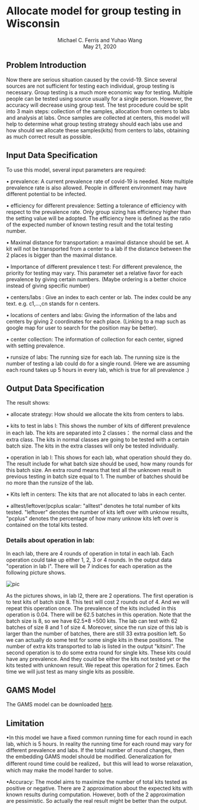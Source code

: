 # Allocate model for group testing in Wisconsin

<center>Michael C. Ferris and Yuhao Wang </center> 

<center> May 21, 2020 </center>

## Problem Introduction

Now there are serious situation caused by the covid-19. Since several sources
are not sufficient for testing each individual, group testing is necessary.
Group testing is a much more economic way for testing. Multiple people
can be tested using source usually for a single person. However, the accuracy
will decrease using group test. The test procedure could be split into 3 main
steps: collection of the samples, allocation from centers to labs and analysis
at labs. Once samples are collected at centers, this model will help to determine
what group testing strategy should each labs use and how should we
allocate these samples(kits) from centers to labs, obtaining as much correct
result as possible.

## Input Data Specification

To use this model, several input parameters are required:

• prevalence: A current prevalence rate of covid-19 is needed. Note multiple
prevalence rate is also allowed. People in different environment
may have different potential to be infected.

• efficiency for different prevalence: Setting a tolerance of efficiency with
respect to the prevalence rate. Only group sizing has efficiency higher
than the setting value will be adopted. The efficiency here is defined
as the ratio of the expected number of known testing result and the
total testing number.

• Maximal distance for transportation: a maximal distance should be
set. A kit will not be transported from a center to a lab if the distance
between the 2 places is bigger than the maximal distance.

• Importance of different prevalence t test: For different prevalence, the
priority for testing may vary. This parameter set a relative favor for
each prevalence by giving certain numbers.
(Maybe ordering is a better choice instead of giving specific number)

• centers/labs : Give an index to each center or lab. The index could be
any text. e.g. c1,...,cn stands for n centers.

• locations of centers and labs: Giving the information of the labs and
centers by giving 2 coordinates for each place.
(Linking to a map such as google map for user to search for the position
may be better).

• center collection: The information of collection for each center, signed
with setting prevalence.

• runsize of labs: The running size for each lab. The running size is the
number of testing a lab could do for a single round.
(Here we are assuming each round takes up 5 hours in every lab, which is true for all prevalence .)

## Output Data Specification

The result shows:

• allocate strategy: How should we allocate the kits from centers to labs.

• kits to test in labs l: This shows the number of kits of different prevalence
in each lab. The kits are separated into 2 classes： the normal class and the extra class. The kits in normal classes are going to be tested with a certain batch size. The kits in the extra classes will only be tested individually.

• operation in lab l: This shows for each lab, what operation should
they do. The result include for what batch size should be used, how
many rounds for this batch size. An extra round means that test all
the unknown result in previous testing in batch size equal to 1. The
number of batches should be no more than the runsize of the lab.

• Kits left in centers: The kits that are not allocated to labs in each
center.

• alltest/leftover/pcplus scalar: "alltest" denotes he total number of kits tested. "leftover" denotes the
number of kits left over with unknow results, "pcplus" denotes the percentage of how many unknow kits left over is contained on the total kits tested.

### Details about operation in lab:

In each lab, there are 4 rounds of operation in total in each lab. Each operation could take up either 1, 2, 3 or 4 rounds. In the output data "operation in lab l". There will be 7 indices for each operation as the following picture shows. 

![pic](https://i.ibb.co/BKXMDZ2/image-20200525162421042.png)

As the pictures shows, in lab l2, there are 2 operations. The first operation is to test kits of batch size 8. This test will cost 2 rounds out of 4. And we will repeat this operation once. The prevalence of the kits included in this operation is 0.04. There will be 62.5 batches in this operation. Note that the batch size is 8, so we have 62.5*8 =500 kits. The lab can test with 62 batches of size 8 and 1 of size 4. Moreover, since the run size of this lab is larger than the number of batches, there are still 33 extra position left. So we can actually do some test for some single kits in these positions. The number of extra kits transported to lab is listed in the output "kitsinl". The second operation is to do some extra round for single kits. These kits could have any prevalence. And they could be either the kits  not tested yet or the kits tested with unknown result. We repeat this operation for 2 times. Each time we will just test as many single kits as possible.



<h2>
    GAMS Model
</h2>

The GAMS model can be downloaded <a href="static_allocate_miro3/allocate_miro3.gms" target="_blank">here</a>.



## Limitation

•In this model we have a fixed common running time for each round in each lab, which is 5 hours. In reality the running time for each round may vary for different prevalence and labs. If the total number of round changes, then the embedding GAMS model should be modified. Generalization for different round time could be realized，but this will lead to worse relaxation, which may make the model harder to solve.

•Accuracy: The model aims to maximize the number of total kits tested as positive or negative. There are 2 approximation about the expected kits with known results during computation. However, both of the 2 approximation are pessimistic. So actually the real result might be better than the output. 
